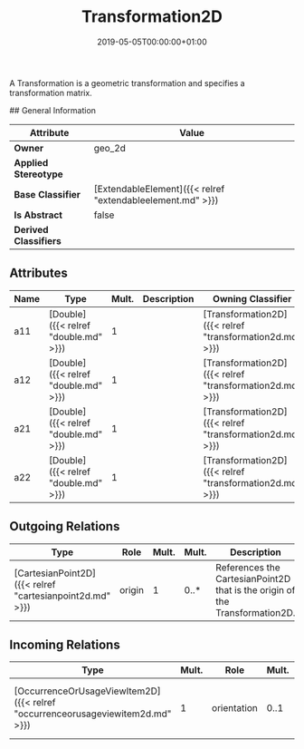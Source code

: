 ﻿---
title: Transformation2D
toc: false
type: specs
date: "2019-05-05T00:00:00+01:00"
draft: false
menu_name: vec120

# Prev/next pager order (if `docs_section_pager` enabled in `params.toml`)
weight: 
---
<html><body><p>A Transformation is a geometric transformation and specifies a transformation matrix.  </p></body></html>
## General Information

| Attribute               | Value |
|-------------------------|-------|
| **Owner**               | geo_2d |
| **Applied Stereotype**  |   |
| **Base Classifier**     | [ExtendableElement]({{< relref "extendableelement.md" >}})<br/>  |
| **Is Abstract**         | false |
| **Derived Classifiers** |   |


## Attributes
|  Name  |  Type  |  Mult.  |  Description  |  Owning Classifier  |
|--------|--------|---------|---------------|--------------|
|a11 | [Double]({{< relref "double.md" >}}) | 1 |  | [Transformation2D]({{< relref "transformation2d.md" >}}) |
|a12 | [Double]({{< relref "double.md" >}}) | 1 |  | [Transformation2D]({{< relref "transformation2d.md" >}}) |
|a21 | [Double]({{< relref "double.md" >}}) | 1 |  | [Transformation2D]({{< relref "transformation2d.md" >}}) |
|a22 | [Double]({{< relref "double.md" >}}) | 1 |  | [Transformation2D]({{< relref "transformation2d.md" >}}) |

## Outgoing Relations
|    Type  |   Role   |   Mult.   |   Mult.   |   Description   |
|----------|----------|-----------|-----------|-----------------|
| [CartesianPoint2D]({{< relref "cartesianpoint2d.md" >}}) | origin | 1 | 0..* | References the CartesianPoint2D that is the origin of the Transformation2D.   |
##  Incoming Relations
|    Type  |   Mult.  |   Role    |   Mult.   |   Description  |
|----------|----------|-----------|-----------|----------------|
| [OccurrenceOrUsageViewItem2D]({{< relref "occurrenceorusageviewitem2d.md" >}}) | 1 | orientation | 0..1 | Specifies the orientation of the view item.  |

